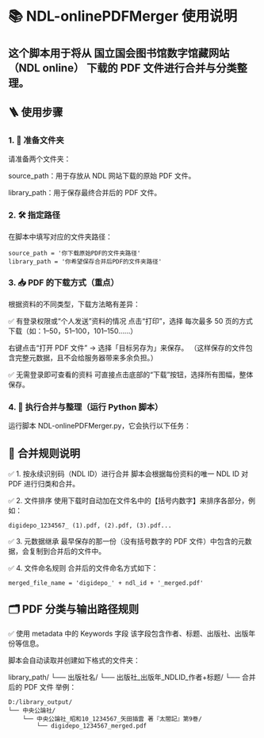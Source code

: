# 📚 NDL-onlinePDFMerger 使用说明
这个脚本用于将从 国立国会图书馆数字馆藏网站（NDL online） 下载的 PDF 文件进行合并与分类整理。
---

## 🪜 使用步骤
### 1. 📁 准备文件夹
请准备两个文件夹：

source_path：用于存放从 NDL 网站下载的原始 PDF 文件。

library_path：用于保存最终合并后的 PDF 文件。

### 2. 🛠 指定路径
在脚本中填写对应的文件夹路径：

```
source_path = '你下载原始PDF的文件夹路径'
library_path = '你希望保存合并后PDF的文件夹路径'
```

### 3. 📥 PDF 的下载方式（重点）
根据资料的不同类型，下载方法略有差异：

✅ 有登录权限或“个人发送”资料的情况
点击“打印”，选择 每次最多 50 页的方式下载（如：1–50，51–100，101–150……）

右键点击“打开 PDF 文件” → 选择「目标另存为」来保存。
（这样保存的文件包含完整元数据，且不会给服务器带来多余负担。）

✅ 无需登录即可查看的资料
可直接点击底部的“下载”按钮，选择所有图幅，整体保存。

### 4. 📎 执行合并与整理（运行 Python 脚本）
运行脚本 NDL-onlinePDFMerger.py，它会执行以下任务：

## 🔧 合并规则说明
✅ 1. 按永续识别码（NDL ID）进行合并
脚本会根据每份资料的唯一 NDL ID 对 PDF 进行归类和合并。

✅ 2. 文件排序
使用下载时自动加在文件名中的【括号内数字】来排序各部分，例如：

```
digidepo_1234567_ (1).pdf, (2).pdf, (3).pdf...
```
✅ 3. 元数据继承
最早保存的那一份（没有括号数字的 PDF 文件）中包含的元数据，会复制到合并后的文件中。

✅ 4. 文件命名规则
合并后的文件命名方式如下：

```
merged_file_name = 'digidepo_' + ndl_id + '_merged.pdf'
```
## 🗂 PDF 分类与输出路径规则
✅ 使用 metadata 中的 Keywords 字段
该字段包含作者、标题、出版社、出版年份等信息。

脚本会自动读取并创建如下格式的文件夹：


library_path/
└── 出版社名/
    └── 出版社_出版年_NDLID_作者+标题/
        └── 合并后的 PDF 文件
举例：

```
D:/library_output/
└── 中央公論社/
    └── 中央公論社_昭和10_1234567_矢田插雲 著『太閤記』第9巻/
        └── digidepo_1234567_merged.pdf
```